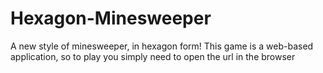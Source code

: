 # Hexagon-Minesweeper
A new style of minesweeper, in hexagon form! This game is a web-based application, so to play you simply need to open the url in the browser
